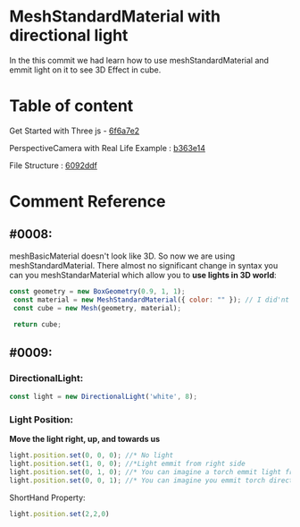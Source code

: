 # MeshStandardMaterial with directional light


In the this commit we had learn how to use meshStandardMaterial and emmit light on it to see 3D Effect in cube.

# Table of content

Get Started with Three js - [6f6a7e2](https://github.com/Fardeen-Awais/Learning-Three-Js-/commit/6f6a7e2)

PerspectiveCamera with Real Life Example :  [b363e14](https://github.com/Fardeen-Awais/Learning-Three-Js-/commit/b363e14)

File Structure :  [6092ddf](https://github.com/Fardeen-Awais/Learning-Three-Js-/commit/6092ddf)


# Comment Reference 


## #0008:

meshBasicMaterial doesn't look like 3D. So now we are using meshStandardMaterial. There almost no significant change in syntax you can you meshStandarMaterial which allow you to **use lights in 3D world**:

 ```javaScript
 const geometry = new BoxGeometry(0.9, 1, 1);
  const material = new MeshStandardMaterial({ color: "" }); // I did'nt add any color to show you how light works
  const cube = new Mesh(geometry, material);
  
  return cube;
 ```

## #0009:

### DirectionalLight:



```javaScript
const light = new DirectionalLight('white', 8); 
```

### Light Position:

**Move the light right, up, and towards us**

 ```javaScript
 light.position.set(0, 0, 0); //* No light
 light.position.set(1, 0, 0); //*Light emmit from right side
 light.position.set(0, 1, 0); //* You can imagine a torch emmit light from upside of cube
 light.position.set(0, 0, 1); //* You can imagine you emmit torch directly at the middle of the cube respected to your self. //TODO: Quick hint: try to minus the value and see result
 ```

 ShortHand Property:

```javaScript
light.position.set(2,2,0) 
```
